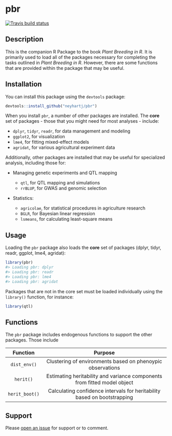 
<!-- README.md is generated from README.Rmd. Please edit that file -->

# pbr

[![Travis build
status](https://travis-ci.com/neyhartj/pbr.svg?branch=master)](https://travis-ci.com/neyhartj/pbr)

## Description

This is the companion R Package to the book *Plant Breeding in R*. It is
primarily used to load all of the packages necessary for completing the
tasks outlined in *Plant Breeding in R*. However, there are some
functions that are provided within the package that may be useful.

## Installation

You can install this package using the `devtools` package:

``` r
devtools::install_github("neyhartj/pbr")
```

When you install `pbr`, a number of other packages are installed. The
**core** set of packages - those that you might need for most analyses -
include:

  - `dplyr`, `tidyr`, `readr`, for data management and modeling
  - `ggplot2`, for visualization
  - `lme4`, for fitting mixed-effect models
  - `agridat`, for various agricultural experiment data

Additionally, other packages are installed that may be useful for
specialized analysis, including those for:

  - Managing genetic experiments and QTL mapping
    
      - `qtl`, for QTL mapping and simulations
      - `rrBLUP`, for GWAS and genomic selection

  - Statistics:
    
      - `agricolae`, for statistical procedures in agriculture research
      - `BGLR`, for Bayesian linear regression
      - `lsmeans`, for calculating least-square means

## Usage

Loading the `pbr` package also loads the **core** set of packages
(dplyr, tidyr, readr, ggplot, lme4, agridat):

``` r
library(pbr)
#> Loading pbr: dplyr
#> Loading pbr: readr
#> Loading pbr: lme4
#> Loading pbr: agridat
```

Packages that are not in the core set must be loaded individually using
the `library()` function, for instance:

``` r
library(qtl)
```

## Functions

The `pbr` package includes endogenous functions to support the other
packages. Those
include

|    Function    |                                 Purpose                                  |
| :------------: | :----------------------------------------------------------------------: |
|  `dist_env()`  |        Clustering of environments based on phenoypic observations        |
|   `herit()`    | Estimating heritability and variance components from fitted model object |
| `herit_boot()` | Calculating confidence intervals for heritability based on bootstrapping |

## Support

Please [open an issue](https://github.com/neyhartj/pbr/issues/new) for
support or to comment.
